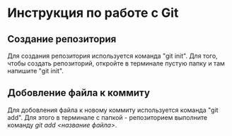 # Инструкция по работе с Git

## Создание репозитория
Для создания репозитория используется команда "git init". Для того, чтобы создать репозиторий, откройте в терминале пустую папку и там напишите "git init".

## Добовление файла к коммиту
Для добовления файла к новому коммиту используется команда "git add". Для этого в терминале с папкой - репозиторием выполните команду *git add <название файла>*.